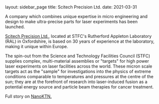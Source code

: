 layout: sidebar_page
title: Scitech Precision Ltd.
date: 2021-03-31

A company which combines unique expertise in micro engineering and design to make ultra-precise parts for laser experiments has been launched.
<!--break-->
[Scitech Precision Ltd.](http://www.scitechprecision.com/), located at  STFC's Rutherford Appleton Laboratory (RAL) in Oxfordshire, is based on 30 years of experience at the laboratory, making it unique within Europe.   
  
The spin-out from the Science and Technology Facilities Council (STFC) supplies complex, multi-material assemblies or "targets" for high power laser experiments on laser facilities across the world. These micron scale targets act as the "sample" for investigations into the physics of extreme conditions comparable to temperatures and pressures at the centre of the sun; they are at the forefront of research into laser-induced fusion as a potential energy source and particle beam therapies for cancer treatment. 

Full story on [NanoKTN.](http://nanoktn.newsweaver.co.uk/1dyuyr0powt1uord20v7mx?email=true)